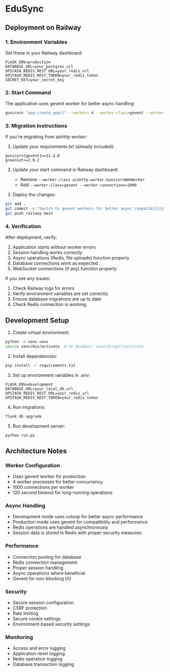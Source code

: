 # EduSync

## Deployment on Railway

### 1. Environment Variables
Set these in your Railway dashboard:
```
FLASK_ENV=production
DATABASE_URL=your_postgres_url
UPSTASH_REDIS_REST_URL=your_redis_url
UPSTASH_REDIS_REST_TOKEN=your_redis_token
SECRET_KEY=your_secret_key
```

### 2. Start Command
The application uses gevent worker for better async handling:
```bash
gunicorn "app:create_app()" --workers 4 --worker-class=gevent --worker-connections=1000 --timeout 120 --access-logfile - --error-logfile -
```

### 3. Migration Instructions

If you're migrating from aiohttp worker:

1. Update your requirements.txt (already included):
```
gunicorn[gevent]==21.2.0
greenlet>=2.0.2
```

2. Update your start command in Railway dashboard:
   - Remove `--worker-class aiohttp.worker.GunicornWebWorker`
   - Add `--worker-class=gevent --worker-connections=1000`

3. Deploy the changes:
```bash
git add .
git commit -m "Switch to gevent workers for better async compatibility"
git push railway main
```

### 4. Verification

After deployment, verify:
1. Application starts without worker errors
2. Session handling works correctly
3. Async operations (Redis, file uploads) function properly
4. Database connections work as expected
5. WebSocket connections (if any) function properly

If you see any issues:
1. Check Railway logs for errors
2. Verify environment variables are set correctly
3. Ensure database migrations are up to date
4. Check Redis connection is working

## Development Setup

1. Create virtual environment:
```bash
python -m venv venv
source venv/bin/activate  # On Windows: venv\Scripts\activate
```

2. Install dependencies:
```bash
pip install -r requirements.txt
```

3. Set up environment variables in .env:
```
FLASK_ENV=development
DATABASE_URL=your_local_db_url
UPSTASH_REDIS_REST_URL=your_redis_url
UPSTASH_REDIS_REST_TOKEN=your_redis_token
```

4. Run migrations:
```bash
flask db upgrade
```

5. Run development server:
```bash
python run.py
```

## Architecture Notes

### Worker Configuration
- Uses gevent worker for production
- 4 worker processes for better concurrency
- 1000 connections per worker
- 120 second timeout for long-running operations

### Async Handling
- Development mode uses uvloop for better async performance
- Production mode uses gevent for compatibility and performance
- Redis operations are handled asynchronously
- Session data is stored in Redis with proper security measures

### Performance
- Connection pooling for database
- Redis connection management
- Proper session handling
- Async operations where beneficial
- Gevent for non-blocking I/O

### Security
- Secure session configuration
- CSRF protection
- Rate limiting
- Secure cookie settings
- Environment-based security settings

### Monitoring
- Access and error logging
- Application-level logging
- Redis operation logging
- Database transaction logging
